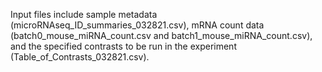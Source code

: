 Input files include sample metadata (microRNAseq_ID_summaries_032821.csv), mRNA count data (batch0_mouse_miRNA_count.csv and batch1_mouse_miRNA_count.csv), and the specified contrasts to be run in the experiment (Table_of_Contrasts_032821.csv).
